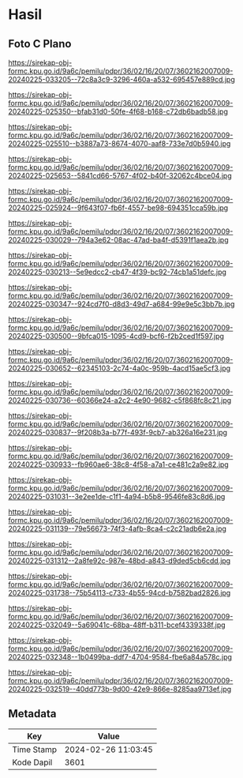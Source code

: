 # Hasil

## Foto C Plano

https://sirekap-obj-formc.kpu.go.id/9a6c/pemilu/pdpr/36/02/16/20/07/3602162007009-20240225-033205--72c8a3c9-3296-460a-a532-695457e889cd.jpg

https://sirekap-obj-formc.kpu.go.id/9a6c/pemilu/pdpr/36/02/16/20/07/3602162007009-20240225-025350--bfab31d0-50fe-4f68-b168-c72db6badb58.jpg

https://sirekap-obj-formc.kpu.go.id/9a6c/pemilu/pdpr/36/02/16/20/07/3602162007009-20240225-025510--b3887a73-8674-4070-aaf8-733e7d0b5940.jpg

https://sirekap-obj-formc.kpu.go.id/9a6c/pemilu/pdpr/36/02/16/20/07/3602162007009-20240225-025653--5841cd66-5767-4f02-b40f-32062c4bce04.jpg

https://sirekap-obj-formc.kpu.go.id/9a6c/pemilu/pdpr/36/02/16/20/07/3602162007009-20240225-025924--9f643f07-fb6f-4557-be98-694351cca59b.jpg

https://sirekap-obj-formc.kpu.go.id/9a6c/pemilu/pdpr/36/02/16/20/07/3602162007009-20240225-030029--794a3e62-08ac-47ad-ba4f-d5391f1aea2b.jpg

https://sirekap-obj-formc.kpu.go.id/9a6c/pemilu/pdpr/36/02/16/20/07/3602162007009-20240225-030213--5e9edcc2-cb47-4f39-bc92-74cb1a51defc.jpg

https://sirekap-obj-formc.kpu.go.id/9a6c/pemilu/pdpr/36/02/16/20/07/3602162007009-20240225-030347--924cd7f0-d8d3-49d7-a684-99e9e5c3bb7b.jpg

https://sirekap-obj-formc.kpu.go.id/9a6c/pemilu/pdpr/36/02/16/20/07/3602162007009-20240225-030500--9bfca015-1095-4cd9-bcf6-f2b2ced1f597.jpg

https://sirekap-obj-formc.kpu.go.id/9a6c/pemilu/pdpr/36/02/16/20/07/3602162007009-20240225-030652--62345103-2c74-4a0c-959b-4acd15ae5cf3.jpg

https://sirekap-obj-formc.kpu.go.id/9a6c/pemilu/pdpr/36/02/16/20/07/3602162007009-20240225-030736--60366e24-a2c2-4e90-9682-c5f868fc8c21.jpg

https://sirekap-obj-formc.kpu.go.id/9a6c/pemilu/pdpr/36/02/16/20/07/3602162007009-20240225-030837--9f208b3a-b77f-493f-9cb7-ab326a16e231.jpg

https://sirekap-obj-formc.kpu.go.id/9a6c/pemilu/pdpr/36/02/16/20/07/3602162007009-20240225-030933--fb960ae6-38c8-4f58-a7a1-ce481c2a9e82.jpg

https://sirekap-obj-formc.kpu.go.id/9a6c/pemilu/pdpr/36/02/16/20/07/3602162007009-20240225-031031--3e2ee1de-c1f1-4a94-b5b8-9546fe83c8d6.jpg

https://sirekap-obj-formc.kpu.go.id/9a6c/pemilu/pdpr/36/02/16/20/07/3602162007009-20240225-031139--79e56673-74f3-4afb-8ca4-c2c21adb6e2a.jpg

https://sirekap-obj-formc.kpu.go.id/9a6c/pemilu/pdpr/36/02/16/20/07/3602162007009-20240225-031312--2a8fe92c-987e-48bd-a843-d9ded5cb6cdd.jpg

https://sirekap-obj-formc.kpu.go.id/9a6c/pemilu/pdpr/36/02/16/20/07/3602162007009-20240225-031738--75b54113-c733-4b55-94cd-b7582bad2826.jpg

https://sirekap-obj-formc.kpu.go.id/9a6c/pemilu/pdpr/36/02/16/20/07/3602162007009-20240225-032049--5a69041c-68ba-48ff-b311-bcef4339338f.jpg

https://sirekap-obj-formc.kpu.go.id/9a6c/pemilu/pdpr/36/02/16/20/07/3602162007009-20240225-032348--1b0499ba-ddf7-4704-9584-fbe6a84a578c.jpg

https://sirekap-obj-formc.kpu.go.id/9a6c/pemilu/pdpr/36/02/16/20/07/3602162007009-20240225-032519--40dd773b-9d00-42e9-866e-8285aa9713ef.jpg


## Metadata

| Key        | Value               |
| ---------- | ------------------- |
| Time Stamp | 2024-02-26 11:03:45 |
| Kode Dapil | 3601                |



